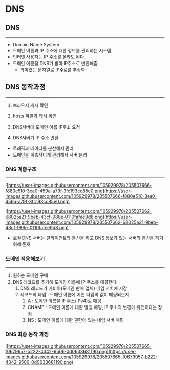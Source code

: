 # DNS

## DNS

---

- Domain Name System
- 도메인 이름과 IP 주소에 대한 정보를 관리하는 시스템
- 인터넷 사용자는 IP 주소를 몰라도 된다.
- 도메인 이름을 DNS가 받아 IP주소로 변환해줌
    - 의미있는 문자열로 IP주로를 추상화

## DNS 동작과정

---

 1. 브라우저 캐시 확인

1. hosts 파일과 캐시 확인
2. DNS서버에 도메인 이름 IP주소 요청
3. DNS서버가 IP 주소 반환

- 트래픽과 데이터를 분산해서 관리
- 도메인을 계층적이게 관리해서 서버 분리

### DNS 계층구조

---

![https://user-images.githubusercontent.com/105929978/205507666-f880e510-3ea0-459a-a79f-3fc193cc85e0.png](https://user-images.githubusercontent.com/105929978/205507666-f880e510-3ea0-459a-a79f-3fc193cc85e0.png)

![https://user-images.githubusercontent.com/105929978/205507662-68025a21-9beb-43cf-988e-0110fafee9d8.png](https://user-images.githubusercontent.com/105929978/205507662-68025a21-9beb-43cf-988e-0110fafee9d8.png)

- 로컬 DNS 서버는 클라이언트와 통신을 하고 DNS 정보가 있는 서버와 통신을 하기 위해 존재

### 도메인 적용해보기

---

1. 원하는 도메인 구매
2. DNS 레코드를 추가해 도메인 이름에 IP 주소를 매핑한다.
    1. DNS 레코드가 가비아(도메인 판매 업체) 네임 서버에 저장
    2.  레코드의 타입 : 도메인 이름에 어떤 타입의 값이 매핑되는지
        1. A : 도메인 이름을 IP 주소(IPv4)로 매핑
        2. CNAME : 도메인 이름에 대한 별칭 매핑, IP 주소의 변경에 유연하다는 장점
        3. NS : 도메인 이름에 대한 권한이 있는 네임 서버 매핑

### DNS 최종 동작 과정

![https://user-images.githubusercontent.com/105929978/205507665-f0679957-b222-4342-9506-0d0633681190.png](https://user-images.githubusercontent.com/105929978/205507665-f0679957-b222-4342-9506-0d0633681190.png)
